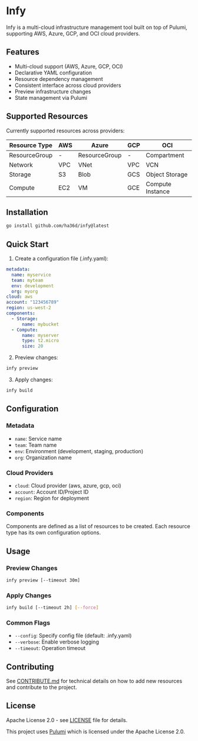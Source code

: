 # Infy

Infy is a multi-cloud infrastructure management tool built on top of Pulumi, supporting AWS, Azure, GCP, and OCI cloud providers.

## Features

- Multi-cloud support (AWS, Azure, GCP, OCI)
- Declarative YAML configuration
- Resource dependency management
- Consistent interface across cloud providers
- Preview infrastructure changes
- State management via Pulumi

## Supported Resources

Currently supported resources across providers:

| Resource Type | AWS | Azure | GCP | OCI |
|--------------|-----|-------|-----|-----|
| ResourceGroup  | -   | ResourceGroup | -   | Compartment |
| Network      | VPC | VNet  | VPC | VCN |
| Storage      | S3  | Blob  | GCS | Object Storage |
| Compute      | EC2 | VM    | GCE | Compute Instance |

## Installation

```bash
go install github.com/ha36d/infy@latest
```

## Quick Start

1. Create a configuration file (.infy.yaml):

```yaml
metadata:
  name: myservice
  team: myteam
  env: development
  org: myorg
cloud: aws
account: "123456789"
region: us-west-2
components:
  - Storage:
      name: mybucket
  - Compute:
      name: myserver
      type: t2.micro
      size: 20
```

2. Preview changes:
```bash
infy preview
```

3. Apply changes:
```bash
infy build
```

## Configuration

### Metadata
- `name`: Service name
- `team`: Team name
- `env`: Environment (development, staging, production)
- `org`: Organization name

### Cloud Providers
- `cloud`: Cloud provider (aws, azure, gcp, oci)
- `account`: Account ID/Project ID
- `region`: Region for deployment

### Components
Components are defined as a list of resources to be created. Each resource type has its own configuration options.

## Usage

### Preview Changes
```bash
infy preview [--timeout 30m]
```

### Apply Changes
```bash
infy build [--timeout 2h] [--force]
```

### Common Flags
- `--config`: Specify config file (default: .infy.yaml)
- `--verbose`: Enable verbose logging
- `--timeout`: Operation timeout

## Contributing

See [CONTRIBUTE.md](CONTRIBUTE.md) for technical details on how to add new resources and contribute to the project.

## License

Apache License 2.0 - see [LICENSE](LICENSE) file for details.

This project uses [Pulumi](https://github.com/pulumi/pulumi) which is licensed under the Apache License 2.0.